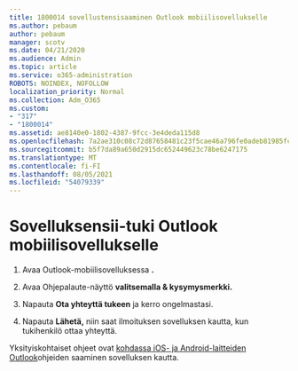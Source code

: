 ```yaml
---
title: 1800014 sovellustensisaaminen Outlook mobiilisovellukselle
ms.author: pebaum
author: pebaum
manager: scotv
ms.date: 04/21/2020
ms.audience: Admin
ms.topic: article
ms.service: o365-administration
ROBOTS: NOINDEX, NOFOLLOW
localization_priority: Normal
ms.collection: Adm_O365
ms.custom:
- "317"
- "1800014"
ms.assetid: ae8140e0-1802-4387-9fcc-3e4deda115d8
ms.openlocfilehash: 7a2ae310c08c72d87658481c23f5cae46a796fe0adeb81985fc333343326d256
ms.sourcegitcommit: b5f7da89a650d2915dc652449623c78be6247175
ms.translationtype: MT
ms.contentlocale: fi-FI
ms.lasthandoff: 08/05/2021
ms.locfileid: "54079339"
---
```

# <a name="get-in-app-support-for-the-outlook-mobile-app"></a>Sovelluksensii-tuki Outlook mobiilisovellukselle

1. Avaa Outlook-mobiilisovelluksessa **.**

2. Avaa Ohjepalaute-näyttö **valitsemalla &amp; kysymysmerkki.**

3. Napauta **Ota yhteyttä tukeen** ja kerro ongelmastasi.

4. Napauta **Lähetä,** niin saat ilmoituksen sovelluksen kautta, kun tukihenkilö ottaa yhteyttä.

Yksityiskohtaiset ohjeet ovat [kohdassa iOS- ja Android-laitteiden Outlook](https://support.office.com/article/218a22d1-9fa5-4889-b689-de1c63493243.aspx#ID0EAABAAA=Contact_Support)ohjeiden saaminen sovelluksen kautta.
